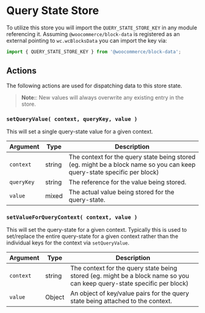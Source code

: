 # Query State Store

To utilize this store you will import the `QUERY_STATE_STORE_KEY` in any module referencing it. Assuming `@woocommerce/block-data` is registered as an external pointing to `wc.wcBlocksData` you can import the key via:

```js
import { QUERY_STATE_STORE_KEY } from '@woocommerce/block-data';
```

## Actions

The following actions are used for dispatching data to this store state.

> **Note:**: New values will always overwrite any existing entry in the store.

### `setQueryValue( context, queryKey, value )`

This will set a single query-state value for a given context.

| Argument   | Type   | Description                                                                                                             |
| ---------- | ------ | ----------------------------------------------------------------------------------------------------------------------- |
| `context`  | string | The context for the query state being stored (eg. might be a block name so you can keep query-state specific per block) |
| `queryKey` | string | The reference for the value being stored.                                                                               |
| `value`    | mixed  | The actual value being stored for the query-state.                                                                      |

### `setValueForQueryContext( context, value )`

This will set the query-state for a given context. Typically this is used to set/replace the entire query-state for a given context rather than the individual keys for the context via `setQueryValue`.

| Argument  | Type   | Description                                                                                                             |
| --------- | ------ | ----------------------------------------------------------------------------------------------------------------------- |
| `context` | string | The context for the query state being stored (eg. might be a block name so you can keep query-state specific per block) |
| `value`   | Object | An object of key/value pairs for the query state being attached to the context.                                         |
